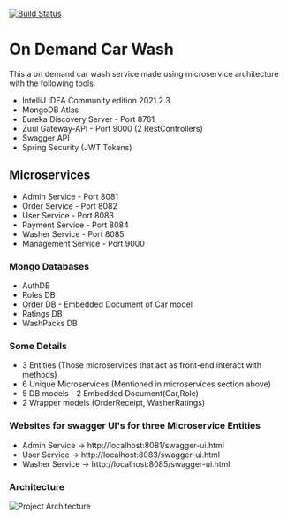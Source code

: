 [![Build Status](https://travis-ci.org/joemccann/dillinger.svg?branch=master)](https://travis-ci.org/joemccann/dillinger)    
# On Demand Car Wash

This a on demand car wash service made using microservice architecture
with the following tools.

- IntelliJ IDEA Community edition 2021.2.3
- MongoDB Atlas
- Eureka Discovery Server - Port 8761
- Zuul Gateway-API - Port 9000 (2 RestControllers)
- Swagger API
- Spring Security (JWT Tokens)

## Microservices
- Admin Service - Port 8081
- Order Service - Port 8082
- User Service - Port 8083
- Payment Service - Port 8084
- Washer Service - Port 8085
- Management Service - Port 9000

### Mongo Databases
- AuthDB
- Roles DB
- Order DB - Embedded Document of Car model
- Ratings DB
- WashPacks DB

### Some Details
- 3 Entities (Those microservices that act as front-end interact with methods)
- 6 Unique Microservices (Mentioned in microservices section above)
- 5 DB models - 2 Embedded Document(Car,Role)
- 2 Wrapper models (OrderReceipt, WasherRatings)

### Websites for swagger UI's for three Microservice Entities
- Admin Service -> http://localhost:8081/swagger-ui.html
- User Service -> http://localhost:8083/swagger-ui.html
- Washer Service -> http://localhost:8085/swagger-ui.html

### Architecture
![Project Architecture](https://github.com/vivekshukla24/On-Demand-CarWash/blob/master/ODCW-Architecture.jpeg "Project Architecture")
